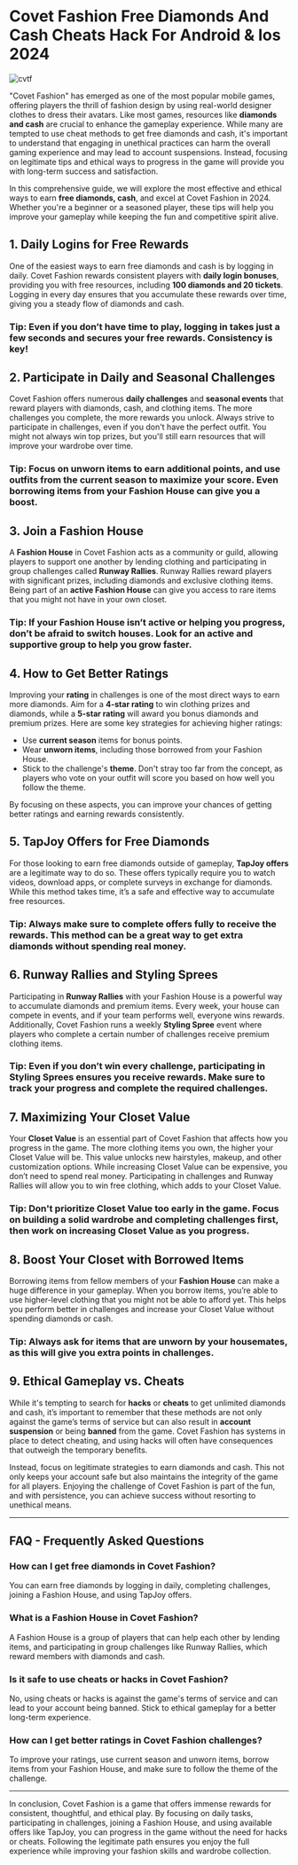 # Covet Fashion Free Diamonds And Cash Cheats Hack For Android & Ios 2024

![cvtf](https://github.com/user-attachments/assets/a5eea4e1-8aa7-4779-99d6-e0c34bdf5ecc)


"Covet Fashion" has emerged as one of the most popular mobile games, offering players the thrill of fashion design by using real-world designer clothes to dress their avatars. Like most games, resources like **diamonds and cash** are crucial to enhance the gameplay experience. While many are tempted to use cheat methods to get free diamonds and cash, it's important to understand that engaging in unethical practices can harm the overall gaming experience and may lead to account suspensions. Instead, focusing on legitimate tips and ethical ways to progress in the game will provide you with long-term success and satisfaction.

In this comprehensive guide, we will explore the most effective and ethical ways to earn **free diamonds, cash**, and excel at Covet Fashion in 2024. Whether you're a beginner or a seasoned player, these tips will help you improve your gameplay while keeping the fun and competitive spirit alive.

## 1. **Daily Logins for Free Rewards**

One of the easiest ways to earn free diamonds and cash is by logging in daily. Covet Fashion rewards consistent players with **daily login bonuses**, providing you with free resources, including **100 diamonds and 20 tickets**. Logging in every day ensures that you accumulate these rewards over time, giving you a steady flow of diamonds and cash.

### Tip: Even if you don’t have time to play, logging in takes just a few seconds and secures your free rewards. Consistency is key!

## 2. **Participate in Daily and Seasonal Challenges**

Covet Fashion offers numerous **daily challenges** and **seasonal events** that reward players with diamonds, cash, and clothing items. The more challenges you complete, the more rewards you unlock. Always strive to participate in challenges, even if you don't have the perfect outfit. You might not always win top prizes, but you'll still earn resources that will improve your wardrobe over time.

### Tip: Focus on **unworn items** to earn additional points, and use outfits from the **current season** to maximize your score. Even borrowing items from your **Fashion House** can give you a boost.

## 3. **Join a Fashion House**

A **Fashion House** in Covet Fashion acts as a community or guild, allowing players to support one another by lending clothing and participating in group challenges called **Runway Rallies**. Runway Rallies reward players with significant prizes, including diamonds and exclusive clothing items. Being part of an **active Fashion House** can give you access to rare items that you might not have in your own closet.

### Tip: If your Fashion House isn’t active or helping you progress, don’t be afraid to switch houses. Look for an active and supportive group to help you grow faster.

## 4. **How to Get Better Ratings**

Improving your **rating** in challenges is one of the most direct ways to earn more diamonds. Aim for a **4-star rating** to win clothing prizes and diamonds, while a **5-star rating** will award you bonus diamonds and premium prizes. Here are some key strategies for achieving higher ratings:

- Use **current season** items for bonus points.
- Wear **unworn items**, including those borrowed from your Fashion House.
- Stick to the challenge's **theme**. Don't stray too far from the concept, as players who vote on your outfit will score you based on how well you follow the theme.
  
By focusing on these aspects, you can improve your chances of getting better ratings and earning rewards consistently.

## 5. **TapJoy Offers for Free Diamonds**

For those looking to earn free diamonds outside of gameplay, **TapJoy offers** are a legitimate way to do so. These offers typically require you to watch videos, download apps, or complete surveys in exchange for diamonds. While this method takes time, it’s a safe and effective way to accumulate free resources.

### Tip: Always make sure to complete offers fully to receive the rewards. This method can be a great way to get extra diamonds without spending real money.

## 6. **Runway Rallies and Styling Sprees**

Participating in **Runway Rallies** with your Fashion House is a powerful way to accumulate diamonds and premium items. Every week, your house can compete in events, and if your team performs well, everyone wins rewards. Additionally, Covet Fashion runs a weekly **Styling Spree** event where players who complete a certain number of challenges receive premium clothing items.

### Tip: Even if you don’t win every challenge, participating in **Styling Sprees** ensures you receive rewards. Make sure to track your progress and complete the required challenges.

## 7. **Maximizing Your Closet Value**

Your **Closet Value** is an essential part of Covet Fashion that affects how you progress in the game. The more clothing items you own, the higher your Closet Value will be. This value unlocks new hairstyles, makeup, and other customization options. While increasing Closet Value can be expensive, you don’t need to spend real money. Participating in challenges and Runway Rallies will allow you to win free clothing, which adds to your Closet Value.

### Tip: Don't prioritize Closet Value too early in the game. Focus on building a solid wardrobe and completing challenges first, then work on increasing Closet Value as you progress.

## 8. **Boost Your Closet with Borrowed Items**

Borrowing items from fellow members of your **Fashion House** can make a huge difference in your gameplay. When you borrow items, you’re able to use higher-level clothing that you might not be able to afford yet. This helps you perform better in challenges and increase your Closet Value without spending diamonds or cash.

### Tip: Always ask for items that are **unworn** by your housemates, as this will give you extra points in challenges.

## 9. **Ethical Gameplay vs. Cheats**

While it's tempting to search for **hacks** or **cheats** to get unlimited diamonds and cash, it’s important to remember that these methods are not only against the game’s terms of service but can also result in **account suspension** or being **banned** from the game. Covet Fashion has systems in place to detect cheating, and using hacks will often have consequences that outweigh the temporary benefits.

Instead, focus on legitimate strategies to earn diamonds and cash. This not only keeps your account safe but also maintains the integrity of the game for all players. Enjoying the challenge of Covet Fashion is part of the fun, and with persistence, you can achieve success without resorting to unethical means.

---

## **FAQ - Frequently Asked Questions**

### How can I get free diamonds in Covet Fashion?
You can earn free diamonds by logging in daily, completing challenges, joining a Fashion House, and using TapJoy offers.

### What is a Fashion House in Covet Fashion?
A Fashion House is a group of players that can help each other by lending items, and participating in group challenges like Runway Rallies, which reward members with diamonds and cash.

### Is it safe to use cheats or hacks in Covet Fashion?
No, using cheats or hacks is against the game's terms of service and can lead to your account being banned. Stick to ethical gameplay for a better long-term experience.

### How can I get better ratings in Covet Fashion challenges?
To improve your ratings, use current season and unworn items, borrow items from your Fashion House, and make sure to follow the theme of the challenge.

---

In conclusion, Covet Fashion is a game that offers immense rewards for consistent, thoughtful, and ethical play. By focusing on daily tasks, participating in challenges, joining a Fashion House, and using available offers like TapJoy, you can progress in the game without the need for hacks or cheats. Following the legitimate path ensures you enjoy the full experience while improving your fashion skills and wardrobe collection.
